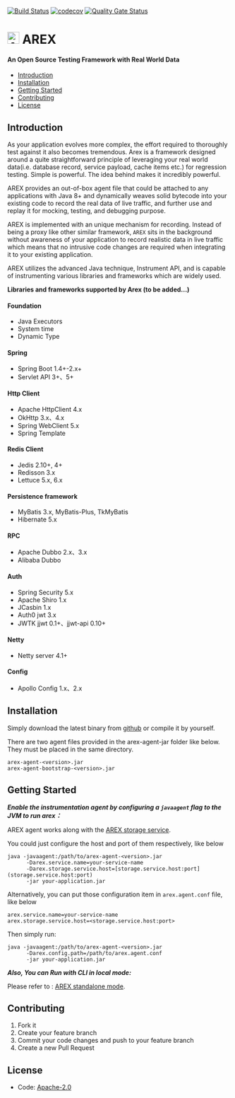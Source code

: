 [![Build Status](https://github.com/arextest/arex-agent-java/actions/workflows/build.yml/badge.svg?branch=main)](https://github.com/arextest/arex-agent-java/actions/workflows/build.yml)
[![codecov](https://codecov.io/gh/arextest/arex-agent-java/branch/main/graph/badge.svg)](https://app.codecov.io/gh/arextest/arex-agent-java)
[![Quality Gate Status](https://sonarcloud.io/api/project_badges/measure?project=arextest_arex-agent-java&metric=alert_status)](https://sonarcloud.io/summary/new_code?id=arextest_arex-agent-java)

# <img src="https://avatars.githubusercontent.com/u/103105168?s=200&v=4" alt="Arex Icon" width="27" height=""> AREX

#### An Open Source Testing Framework with Real World Data

- [Introduction](https://#introduction)
- [Installation](https://#installation)
- [Getting Started](https://#getting-started)
- [Contributing](https://#contributing)
- [License](https://#license)

## Introduction


As your application evolves more complex, the effort required to thoroughly test against it also becomes tremendous. Arex is a framework designed around a quite straightforward principle of leveraging your real world data(i.e. database record, service payload, cache items etc.) for regression testing. Simple is powerful. The idea behind makes it incredibly powerful.

AREX provides an out-of-box agent file that could be attached to any applications with Java 8+ and dynamically weaves solid  bytecode into your existing code to record the real data of live traffic, and further use and replay it for mocking, testing, and debugging purpose.

AREX is implemented with an unique mechanism for recording. Instead of being a proxy like other similar framework, `AREX` sits in the background without awareness of your application to record realistic data in live traffic which means that no intrusive code changes are required when integrating it to your existing application.

AREX utilizes the advanced Java technique, Instrument API, and is capable of instrumenting various libraries and frameworks which are widely used.

**Libraries and frameworks supported by Arex (to be added...)**

#### Foundation
- Java Executors
- System time
- Dynamic Type
#### Spring
- Spring Boot 1.4+-2.x+
- Servlet API 3+、5+
#### Http Client
- Apache HttpClient 4.x
- OkHttp 3.x、4.x
- Spring WebClient 5.x
- Spring Template
#### Redis Client
- Jedis 2.10+, 4+
- Redisson 3.x
- Lettuce 5.x, 6.x
#### Persistence framework
- MyBatis 3.x, MyBatis-Plus, TkMyBatis
- Hibernate 5.x
#### RPC
- Apache Dubbo 2.x、3.x
- Alibaba Dubbo
#### Auth
- Spring Security 5.x
- Apache Shiro 1.x
- JCasbin 1.x
- Auth0 jwt 3.x
- JWTK jjwt 0.1+、jjwt-api 0.10+
#### Netty
- Netty server 4.1+
#### Config
- Apollo Config 1.x、2.x
## Installation


Simply download the latest binary from [github](https://github.com/arextest/releases) or compile it by yourself.

There are two agent files provided in the arex-agent-jar folder like below. They must be placed in the same directory.

```other
arex-agent-<version>.jar
arex-agent-bootstrap-<version>.jar

```


## Getting Started


***Enable the instrumentation agent by configuring a `javaagent` flag to the JVM to run arex：***

AREX agent works along with the [AREX storage service](https://github.com/arextest/arex-storage).

You could just configure the host and port of them respectively, like below

```other
java -javaagent:/path/to/arex-agent-<version>.jar
      -Darex.service.name=your-service-name
      -Darex.storage.service.host=[storage.service.host:port](storage.service.host:port) 
      -jar your-application.jar
```


Alternatively, you can put those configuration item in `arex.agent.conf` file, like below

```other
arex.service.name=your-service-name  
arex.storage.service.host=<storage.service.host:port> 
```


Then simply run:

```other
java -javaagent:/path/to/arex-agent-<version>.jar
      -Darex.config.path=/path/to/arex.agent.conf
      -jar your-application.jar
```


***Also, You can Run with CLI in local mode:***

Please refer to : [AREX standalone mode](https://github.com/arextest/arex-standalone).



## Contributing

1. Fork it
2. Create your feature branch
3. Commit your code changes and push to your feature branch
4. Create a new Pull Request


## License
- Code: [Apache-2.0](https://github.com/arextest/arex-agent-java/blob/main/LICENSE)
